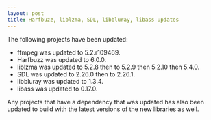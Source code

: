 ```yaml
---
layout: post
title: Harfbuzz, liblzma, SDL, libbluray, libass updates
---
```


The following projects have been updated:
* ffmpeg was updated to 5.2.r109469.
* Harfbuzz was updated to 6.0.0.
* liblzma was updated to 5.2.8 then to 5.2.9 then 5.2.10 then 5.4.0.
* SDL was updated to 2.26.0 then to 2.26.1.
* libbluray was updated to 1.3.4.
* libass was updated to 0.17.0.

Any projects that have a dependency that was updated has also been updated to build with the latest versions of the new libraries as well.